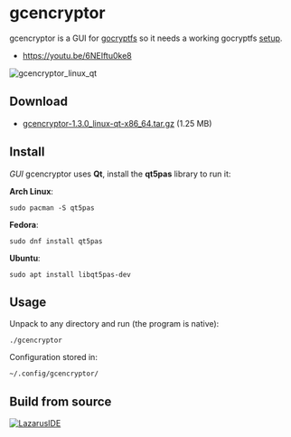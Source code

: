 gcencryptor
===========

gcencryptor is a GUI for [gocryptfs](https://github.com/rfjakob/gocryptfs) so it needs a working gocryptfs [setup](https://github.com/rfjakob/gocryptfs#installation).

- https://youtu.be/6NEIftu0ke8

![gcencryptor_linux_qt](https://helltar.com/projects/gcencryptor/screenshots/screenshot_30062022_061157.png)

Download
--------

- [gcencryptor-1.3.0_linux-qt-x86_64.tar.gz](https://github.com/Helltar/gcencryptor/releases/download/v1.3/gcencryptor-1.3.0_linux-qt-x86_64.tar.gz) (1.25 MB)

Install
-------

*GUI* gcencryptor uses **Qt**, install the **qt5pas** library to run it:

**Arch Linux**:

```
sudo pacman -S qt5pas
```

**Fedora**:

```
sudo dnf install qt5pas
```

**Ubuntu**:

```
sudo apt install libqt5pas-dev
```

Usage
-----

Unpack to any directory and run (the program is native):

```
./gcencryptor
```

Configuration stored in:

```
~/.config/gcencryptor/
```

Build from source
-----------------

[![LazarusIDE](http://wiki.lazarus.freepascal.org/images/9/94/built_with_lazarus_logo.png)](http://www.lazarus-ide.org)

